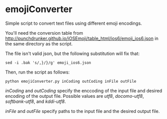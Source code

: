 emojiConverter
==============

Simple script to convert text files using different emoji encodings.

You'll need the conversion table from http://punchdrunker.github.io/iOSEmoji/table_html/ios6/emoji_ios6.json in the same directory as the script.

The file isn't valid json, but the following substitution will fix that:

```
sed -i .bak 's/,}/}/g' emoji_ios6.json
```

Then, run the script as follows:

```
python emojiConverter.py inCoding outCoding inFile outFile
```

*inCoding* and *outCoding* specify the enccoding of the input file and desired encoding of the output file. Possible values are *utf8*, *docomo-utf8*, *softbank-utf8*, and *kddi-utf8*.


*inFile* and *outFile* specify paths to the input file and the desired output file.

